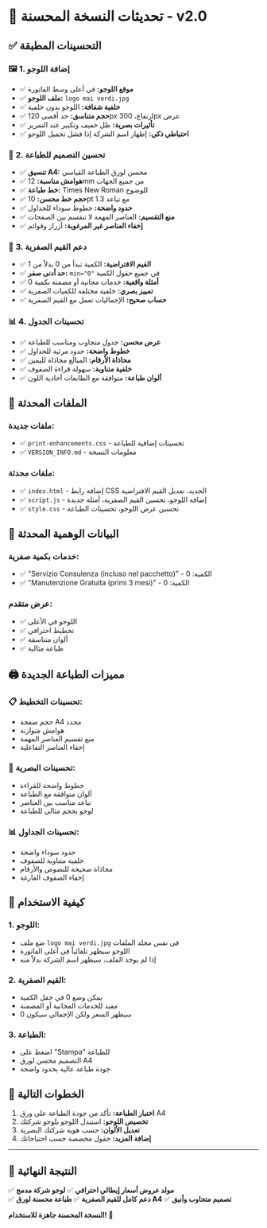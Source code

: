 # 🎨 تحديثات النسخة المحسنة - v2.0

## ✅ **التحسينات المطبقة**

### 🖼️ **1. إضافة اللوجو**
- ✅ **موقع اللوجو:** في أعلى وسط الفاتورة
- ✅ **ملف اللوجو:** `logo mai verdi.jpg` 
- ✅ **خلفية شفافة:** اللوجو بدون خلفية
- ✅ **حجم متناسق:** حد أقصى 120px ارتفاع، 300px عرض
- ✅ **تأثيرات بصرية:** ظل خفيف وتكبير عند التمرير
- ✅ **احتياطي ذكي:** إظهار اسم الشركة إذا فشل تحميل اللوجو

### 📄 **2. تحسين التصميم للطباعة**
- ✅ **تنسيق A4:** محسن لورق الطباعة القياسي
- ✅ **هوامش مناسبة:** 12mm من جميع الجهات
- ✅ **خط طباعة:** Times New Roman للوضوح
- ✅ **حجم خط محسن:** 10pt مع تباعد 1.3
- ✅ **حدود واضحة:** خطوط سوداء للجداول
- ✅ **منع التقسيم:** العناصر المهمة لا تنقسم بين الصفحات
- ✅ **إخفاء العناصر غير المرغوبة:** أزرار وقوائم

### 🔢 **3. دعم القيم الصفرية**
- ✅ **القيم الافتراضية:** الكمية تبدأ من 0 بدلاً من 1
- ✅ **حد أدنى صفر:** `min="0"` في جميع حقول الكمية
- ✅ **أمثلة واقعية:** خدمات مجانية أو مضمنة بكمية 0
- ✅ **تمييز بصري:** خلفية مختلفة للكميات الصفرية
- ✅ **حساب صحيح:** الإجماليات تعمل مع القيم الصفرية

### 📊 **4. تحسينات الجدول**
- ✅ **عرض محسن:** جدول متجاوب ومناسب للطباعة
- ✅ **خطوط واضحة:** حدود مرئية للجداول
- ✅ **محاذاة الأرقام:** المبالغ محاذاة لليمين
- ✅ **خلفية متناوبة:** سهولة قراءة الصفوف
- ✅ **ألوان طباعة:** متوافقة مع الطابعات أحادية اللون

## 📁 **الملفات المحدثة**

### **ملفات جديدة:**
- ✅ `print-enhancements.css` - تحسينات إضافية للطباعة
- ✅ `VERSION_INFO.md` - معلومات النسخة

### **ملفات محدثة:**
- ✅ `index.html` - إضافة رابط CSS الجديد، تعديل القيم الافتراضية
- ✅ `script.js` - إضافة اللوجو، تحسين القيم الصفرية، أمثلة جديدة
- ✅ `style.css` - تحسين عرض اللوجو، تحسينات الطباعة

## 🎯 **البيانات الوهمية المحدثة**

### **خدمات بكمية صفرية:**
- ✅ "Servizio Consulenza (incluso nel pacchetto)" - الكمية: 0
- ✅ "Manutenzione Gratuita (primi 3 mesi)" - الكمية: 0

### **عرض متقدم:**
- ✅ اللوجو في الأعلى
- ✅ تخطيط احترافي
- ✅ ألوان متناسقة
- ✅ طباعة مثالية

## 🖨️ **مميزات الطباعة الجديدة**

### **📋 تحسينات التخطيط:**
- حجم صفحة A4 محدد
- هوامش متوازنة
- منع تقسيم العناصر المهمة
- إخفاء العناصر التفاعلية

### **🎨 تحسينات البصرية:**
- خطوط واضحة للقراءة
- ألوان متوافقة مع الطباعة
- تباعد مناسب بين العناصر
- لوجو بحجم مثالي للطباعة

### **📊 تحسينات الجداول:**
- حدود سوداء واضحة
- خلفية متناوبة للصفوف
- محاذاة صحيحة للنصوص والأرقام
- إخفاء الصفوف الفارغة

## 🔧 **كيفية الاستخدام**

### **1. اللوجو:**
- ضع ملف `logo mai verdi.jpg` في نفس مجلد الملفات
- اللوجو سيظهر تلقائياً في أعلى الفاتورة
- إذا لم يوجد الملف، سيظهر اسم الشركة بدلاً منه

### **2. القيم الصفرية:**
- يمكن وضع 0 في حقل الكمية
- مفيد للخدمات المجانية أو المضمنة
- سيظهر السعر ولكن الإجمالي سيكون 0

### **3. الطباعة:**
- اضغط على "Stampa" للطباعة
- التصميم محسن لورق A4
- جودة طباعة عالية بحدود واضحة

## 🚀 **الخطوات التالية**

1. **اختبار الطباعة:** تأكد من جودة الطباعة على ورق A4
2. **تخصيص اللوجو:** استبدل اللوجو بلوجو شركتك
3. **تعديل الألوان:** حسب هوية شركتك البصرية
4. **إضافة المزيد:** حقول مخصصة حسب احتياجاتك

---

## 🎉 **النتيجة النهائية**

✅ **مولد عروض أسعار إيطالي احترافي**
✅ **لوجو شركة مدمج**  
✅ **دعم كامل للقيم الصفرية**
✅ **طباعة محسنة لورق A4**
✅ **تصميم متجاوب وأنيق**

**النسخة المحسنة جاهزة للاستخدام! 🌟**